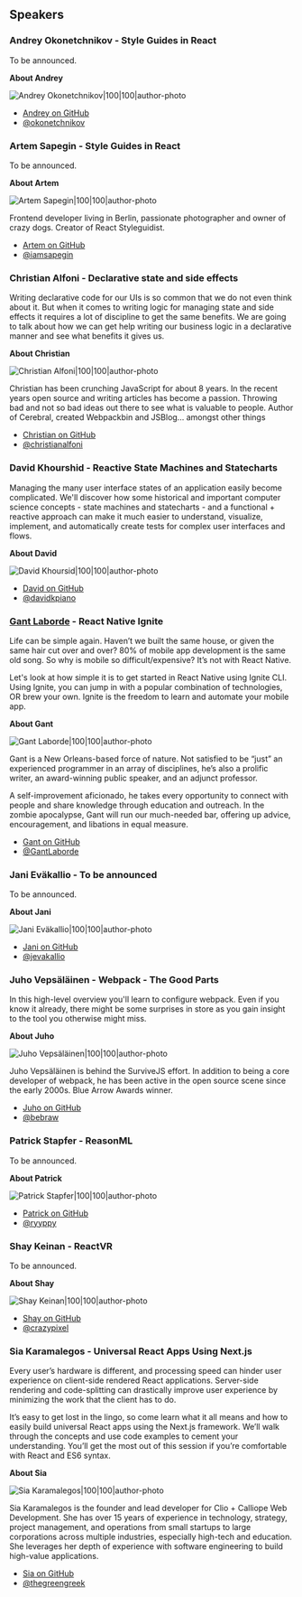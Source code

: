 ## Speakers

### Andrey Okonetchnikov - Style Guides in React

To be announced.

**About Andrey**

![Andrey Okonetchnikov|100|100|author-photo](assets/img/speakers/andrey.jpg)

* [Andrey on GitHub](https://github.com/okonet)
* [@okonetchnikov](https://twitter.com/okonetchnikov)

### Artem Sapegin - Style Guides in React

To be announced.

**About Artem**

![Artem Sapegin|100|100|author-photo](assets/img/speakers/artem.jpg)

Frontend developer living in Berlin, passionate photographer and owner of crazy dogs. Creator of React Styleguidist.

* [Artem on GitHub](https://github.com/sapegin)
* [@iamsapegin](https://twitter.com/iamsapegin)

### Christian Alfoni - Declarative state and side effects

Writing declarative code for our UIs is so common that we do not even think about it. But when it comes to writing logic for managing state and side effects it requires a lot of discipline to get the same benefits. We are going to talk about how we can get help writing our business logic in a declarative manner and see what benefits it gives us.

**About Christian**

![Christian Alfoni|100|100|author-photo](assets/img/speakers/christian.jpg)

Christian has been crunching JavaScript for about 8 years. In the recent years open source and writing articles has become a passion. Throwing bad and not so bad ideas out there to see what is valuable to people. Author of Cerebral, created Webpackbin and JSBlog... amongst other things

* [Christian on GitHub](https://github.com/christianalfoni)
* [@christianalfoni](https://twitter.com/christianalfoni)

### David Khourshid - Reactive State Machines and Statecharts

Managing the many user interface states of an application easily become complicated. We'll discover how some historical and important computer science concepts - state machines and statecharts - and a functional + reactive approach can make it much easier to understand, visualize, implement, and automatically create tests for complex user interfaces and flows.

**About David**

![David Khoursid|100|100|author-photo](assets/img/speakers/david.jpg)

* [David on GitHub](https://github.com/davidkpiano)
* [@davidkpiano](https://twitter.com/davidkpiano)

### [Gant Laborde](http://gantlaborde.com/) - React Native Ignite

Life can be simple again. Haven’t we built the same house, or given the same hair cut over and over? 80% of mobile app development is the same old song. So why is mobile so difficult/expensive? It’s not with React Native.

Let's look at how simple it is to get started in React Native using Ignite CLI. Using Ignite, you can jump in with a popular combination of technologies, OR brew your own. Ignite is the freedom to learn and automate your mobile app.

**About Gant**

![Gant Laborde|100|100|author-photo](assets/img/speakers/gant.png)

Gant is a New Orleans-based force of nature. Not satisfied to be “just” an experienced programmer in an array of disciplines, he’s also a prolific writer, an award-winning public speaker, and an adjunct professor.

A self-improvement aficionado, he takes every opportunity to connect with people and share knowledge through education and outreach. In the zombie apocalypse, Gant will run our much-needed bar, offering up advice, encouragement, and libations in equal measure.

* [Gant on GitHub](https://github.com/GantMan)
* [@GantLaborde](https://twitter.com/GantLaborde)

### Jani Eväkallio - To be announced

To be announced.

**About Jani**

![Jani Eväkallio|100|100|author-photo](assets/img/speakers/jani.jpg)

* [Jani on GitHub](https://github.com/jevakallio)
* [@jevakallio](https://twitter.com/jevakallio)

### Juho Vepsäläinen - **Webpack - The Good Parts**

In this high-level overview you'll learn to configure webpack. Even if you know it already, there might be some surprises in store as you gain insight to the tool you otherwise might miss.

**About Juho**

![Juho Vepsäläinen|100|100|author-photo](assets/img/speakers/juho.jpg)

Juho Vepsäläinen is behind the SurviveJS effort. In addition to being a core developer of webpack, he has been active in the open source scene since the early 2000s. Blue Arrow Awards winner.

* [Juho on GitHub](https://github.com/bebraw)
* [@bebraw](https://twitter.com/bebraw)

### Patrick Stapfer - ReasonML

To be announced.

**About Patrick**

![Patrick Stapfer|100|100|author-photo](assets/img/speakers/patrick.jpg)

* [Patrick on GitHub](https://github.com/ryyppy)
* [@ryyppy](https://twitter.com/ryyppy)

### Shay Keinan - ReactVR

To be announced.

**About Shay**

![Shay Keinan|100|100|author-photo](assets/img/speakers/shay.jpg)

* [Shay on GitHub](https://github.com/crazypixel)
* [@crazypixel](https://twitter.com/Shay_Keinan)

### Sia Karamalegos - Universal React Apps Using Next.js

Every user’s hardware is different, and processing speed can hinder user experience on client-side rendered React applications. Server-side rendering and code-splitting can drastically improve user experience by minimizing the work that the client has to do.

It’s easy to get lost in the lingo, so come learn what it all means and how to easily build universal React apps using the Next.js framework. We’ll walk through the concepts and use code examples to cement your understanding. You’ll get the most out of this session if you’re comfortable with React and ES6 syntax.

**About Sia**

![Sia Karamalegos|100|100|author-photo](assets/img/speakers/sia.jpg)

Sia Karamalegos is the founder and lead developer for Clio + Calliope Web Development. She has over 15 years of experience in technology, strategy, project management, and operations from small startups to large corporations across multiple industries, especially high-tech and education. She leverages her depth of experience with software engineering to build high-value applications.

* [Sia on GitHub](https://github.com/siakaramalegos)
* [@thegreengreek](https://twitter.com/thegreengreek)
